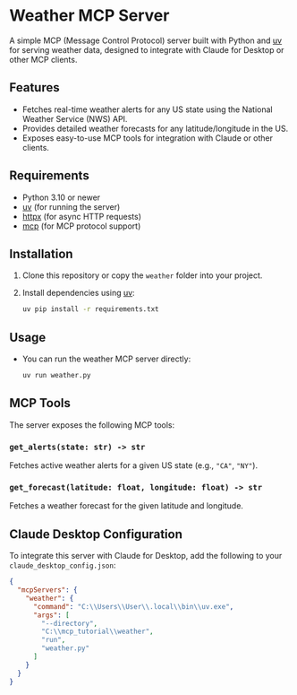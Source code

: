 # Weather MCP Server

A simple MCP (Message Control Protocol) server built with Python and [uv](https://github.com/astral-sh/uv) for serving weather data, designed to integrate with Claude for Desktop or other MCP clients.

## Features

- Fetches real-time weather alerts for any US state using the National Weather Service (NWS) API.
- Provides detailed weather forecasts for any latitude/longitude in the US.
- Exposes easy-to-use MCP tools for integration with Claude or other clients.

## Requirements

- Python 3.10 or newer
- [uv](https://github.com/astral-sh/uv) (for running the server)
- [httpx](https://www.python-httpx.org/) (for async HTTP requests)
- [mcp](https://github.com/anthropics/mcp) (for MCP protocol support)

## Installation

1. Clone this repository or copy the `weather` folder into your project.
2. Install dependencies using [uv](https://github.com/astral-sh/uv):

   ```sh
   uv pip install -r requirements.txt

  ## Usage
- You can run the weather MCP server directly:
  ```sh
  uv run weather.py


## MCP Tools

The server exposes the following MCP tools:

### `get_alerts(state: str) -> str`

Fetches active weather alerts for a given US state (e.g., `"CA"`, `"NY"`).

### `get_forecast(latitude: float, longitude: float) -> str`

Fetches a weather forecast for the given latitude and longitude.

## Claude Desktop Configuration

To integrate this server with Claude for Desktop, add the following to your `claude_desktop_config.json`:

```json
{
  "mcpServers": {
    "weather": {
      "command": "C:\\Users\\User\\.local\\bin\\uv.exe",
      "args": [
        "--directory",
        "C:\\mcp_tutorial\\weather",
        "run",
        "weather.py"
      ]
    }
  }
}
